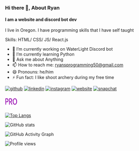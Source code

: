 ### Hi there 👋, About Ryan
#### I am a website and discord bot dev


I live in Oregon. I have programming skills that I have self taught

Skills: HTML/ CSS/ JS/ React.js

- 🔭 I’m currently working on WaterLight Discord bot 
- 🌱 I’m currently learning Python 
- 💬 Ask me about Anything 
- 📫 How to reach me: ryansprogramming50@gmail.com 
- 😄 Pronouns: he/him 
- ⚡ Fun fact: I like shoot archery during my free time 


[<img src='https://cdn.jsdelivr.net/npm/simple-icons@3.0.1/icons/github.svg' alt='github' height='40'>](https://github.com/Ryanhindman6654)  [<img src='https://cdn.jsdelivr.net/npm/simple-icons@3.0.1/icons/linkedin.svg' alt='linkedin' height='40'>](https://www.linkedin.com/in/https://www.linkedin.com/in/ryan-hindman-b0009b177//)  [<img src='https://cdn.jsdelivr.net/npm/simple-icons@3.0.1/icons/instagram.svg' alt='instagram' height='40'>](https://www.instagram.com/ra/)  [<img src='https://cdn.jsdelivr.net/npm/simple-icons@3.0.1/icons/icloud.svg' alt='website' height='40'>](https://ryansprogramming.com)  [<img src='https://cdn.jsdelivr.net/npm/simple-icons@3.0.1/icons/snapchat.svg' alt='snapchat' height='40'>](rhindman97)  

<a href='https://github.com/pricing'><img src='https://raw.githubusercontent.com/acervenky/animated-github-badges/master/assets/pro.gif' width='40' height='40'></a> 

[![Top Langs](https://github-readme-stats.vercel.app/api/top-langs/?username=Ryanhindman6654)](https://github.com/anuraghazra/github-readme-stats)

![GitHub stats](https://github-readme-stats.vercel.app/api?username=Ryanhindman6654&show_icons=true)  

![GitHub Activity Graph](https://activity-graph.herokuapp.com/graph?username=Ryanhindman6654)  

![Profile views](https://gpvc.arturio.dev/Ryanhindman6654)  
